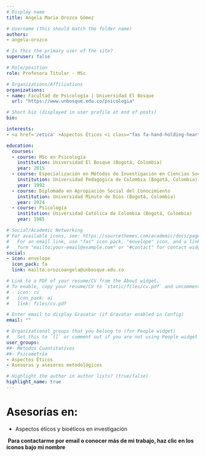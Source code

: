 ```yaml
---
# Display name
title: Angela Maria Orozco Gómez

# Username (this should match the folder name)
authors:
- angela-orozco

# Is this the primary user of the site?
superuser: false

# Role/position
role: Profesora Titular - MSc

# Organizations/Affiliations
organizations:
- name: Facultad de Psicología | Universidad El Bosque
  url: "https://www.unbosque.edu.co/psicologia"

# Short bio (displayed in user profile at end of posts)
bio: 

interests:
- <a href='/etica' >Aspectos Éticos <i class="fas fa-hand-holding-heart"></i></a><br />

education:
  courses:
  - course: MSc en Psicología
    institution: Universidad El Bosque (Bogotá, Colombia)
    year: 2015
  - course: Especialización en Métodos de Investigación en Ciencias Sociales
    institution: Universidad Pedagógica de Colombia (Bogotá, Colombia)
    year: 1992
  - course: Diplomado en Apropiación Social del Conocimiento
    institution: Universidad Minuto de Dios (Bogotá, Colombia)
    year: 2024
  - course: Psicología
    institution: Universidad Católica de Colombia (Bogotá, Colombia)
    year: 1985

# Social/Academic Networking
# For available icons, see: https://sourcethemes.com/academic/docs/page-builder/#icons
#   For an email link, use "fas" icon pack, "envelope" icon, and a link in the
#   form "mailto:your-email@example.com" or "#contact" for contact widget.
social:
- icon: envelope
  icon_pack: fa
  link: mailto:orozcoangela@unbosque.edu.co 

# Link to a PDF of your resume/CV from the About widget.
# To enable, copy your resume/CV to `static/files/cv.pdf` and uncomment the lines below.
# - icon: cv
#   icon_pack: ai
#   link: files/cv.pdf

# Enter email to display Gravatar (if Gravatar enabled in Config)
email: ""

# Organizational groups that you belong to (for People widget)
#   Set this to `[]` or comment out if you are not using People widget.
user_groups:
##- Métodos Cuantitativos
##- Psicometría
- Aspectos Éticos
- Asesoras y asesores metodológicos

# Highlight the author in author lists? (true/false)
highlight_name: true
---
```


# **Asesorías en:**

* Aspectos éticos y bioéticos en investigación

<span style="color: #f68212;"><i class="fas fa-exclamation-circle"></i>&nbsp;</span>**Para contactarme por email o conocer más de mi trabajo, haz clic en los íconos bajo mi nombre**
